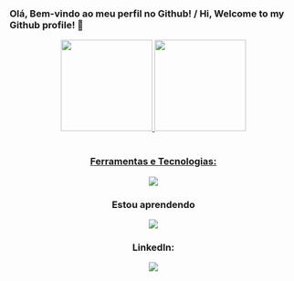 ###  Olá, Bem-vindo ao meu perfil no Github! / Hi, Welcome to my Github profile! 👋

<div align="center">
<a href="https://github.com/ElyjAndrade">
<img height="160em" src="https://github-readme-stats.vercel.app/api?username=ElyjAndrade&show_icons=true&theme=transparent"/>
<img height="160em" src="https://github-readme-stats.vercel.app/api/top-langs/?username=ElyjAndrade&layout=compact"/>
</div>

<div style="display: inline_block" align="center"><br>
    <h3>Ferramentas e Tecnologias:</h3>
  <a href="https://skillicons.dev">
    <img src="https://skillicons.dev/icons?i=github,html,css,js" />
  </a>

 <div style="display: inline_block" align="center">
    <h3>Estou aprendendo</h3>
  <a href="https://skillicons.dev">
    <img src="https://skillicons.dev/icons?i=python,django" />
  </a>
  </div>

  
  <h3>LinkedIn:</h3>
<a href="https://www.linkedin.com/in/ely-andrade-410922241/ target="_blank"><img src="https://img.shields.io/badge/-LinkedIn-%230077B5?style=for-the-badge&logo=linkedin&logoColor=white" target="_blank"></a>   
<!-- <a href="https://discord.gg/AQYymjQABs" target="_blank"><img src="https://img.shields.io/badge/Discord-7289DA?style=for-the-badge&logo=discord&logoColor=white" target="_blank"></a> -->
</div>

